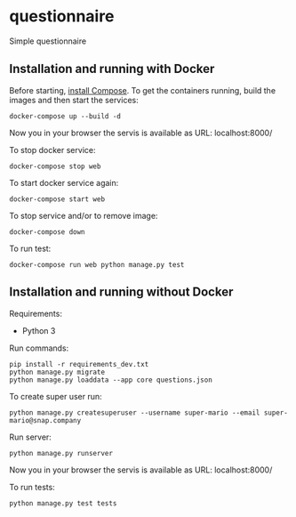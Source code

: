 # questionnaire
Simple questionnaire

## Installation and running with Docker
Before starting, [install Compose](https://docs.docker.com/compose/install/).
To get the containers running, build the images and then start the services:
```shell
docker-compose up --build -d
```
Now you in your browser the servis is available as URL: localhost:8000/

To stop docker service:
```shell
docker-compose stop web
```

To start docker service again:
```shell
docker-compose start web
```

To stop service and/or to remove image:
```shell
docker-compose down
```

To run test:
```shell
docker-compose run web python manage.py test
```

## Installation and running without Docker
Requirements:
* Python 3

Run commands:
```shell
pip install -r requirements_dev.txt
python manage.py migrate
python manage.py loaddata --app core questions.json
```
To create super user run:
```shell
python manage.py createsuperuser --username super-mario --email super-mario@snap.company
```

Run server:
```shell
python manage.py runserver
```

Now you in your browser the servis is available as URL: localhost:8000/

To run tests:
```shell
python manage.py test tests
```